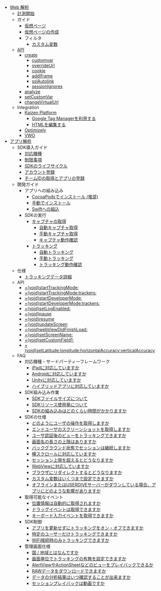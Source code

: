 - [Web 解析](./web/README.md)
    - [計測開始](./web/devguide/javascript/index.md)
    - ガイド
        - [仮想ページ](./web/guide/snapshot.md)
        - [仮想ページの作成](./web/devguide/virtualpage.md)
        - フィルタ
            - [カスタム変数](./web/guide/filter/customvar.md)
    - [API](./web/devguide/javascript/api/index.md)
        - [create](./web/devguide/javascript/api/create.md)
            - [customvar](./web/devguide/javascript/api/create/customvar.md)
            - [overrideUrl](./web/devguide/javascript/api/create/overrideurl.md)
            - [cookie](./web/devguide/javascript/api/create/cookie.md)
            - [addIframe](./web/devguide/javascript/api/create/addiframe.md)
            - [sslAutolink](./web/devguide/javascript/api/create/sslautolink.md)
            - [sessionIgnores](./web/devguide/javascript/api/create/sessionignores.md)
        - [analyze](./web/devguide/javascript/api/analyze.md)
        - [setCustomVar](./web/devguide/javascript/api/setcustomvar.md)
        - [changeVirtualUrl](./web/devguide/javascript/api/changevirtualurl.md)
    - Integration
        - [Kaizen Platform](./web/devguide/integration/kaizenplatform/README.md)
            - [Google Tag Managerを利用する](./web/devguide/integration/kaizenplatform/gtm.md)
            - [HTMLを編集する](./web/devguide/integration/kaizenplatform/simple.md)
        - [Optimizely](./web/devguide/integration/optimizely.md)
        - [VWO](./web/devguide/integration/vwo.md)
- [アプリ解析](./apps/README.md)
    - SDK導入ガイド
        - [対応機種](./apps/guide/sdk_supported_devices.md)
        - [制限事項](./apps/guide/sdk_limitations.md)
        - [SDKのライフサイクル](./apps/guide/sdk_lifecycle.md)
        - [アカウント登録](./apps/guide/user_registration.md)
        - [チームIDの取得とアプリの登録](./apps/guide/app_registration.md)
    - 開発ガイド
        - アプリへの組み込み
            - [CocoaPodsでインストール (推奨)](./apps/devguide/integration_cocoapods.md)
            - [手動でインストール](./apps/devguide/integration_manual.md)
            - [Swiftへの組込](./apps/devguide/integration_swift.md)
        - SDKの実行
            - [キャプチャの取得](./apps/devguide/sdk_mode_capture.md)
                - [自動キャプチャ取得](./apps/devguide/sdk_mode_capture_automatic.md)
                - [手動キャプチャ取得](./apps/devguide/sdk_mode_capture_manual.md)
            	- [キャプチャ動作確認](./apps/devguide/sdk_mode_capture_verification.md)
            - [トラッキング](./apps/devguide/sdk_mode_tracking.md)
                - [自動トラッキング](./apps/devguide/sdk_mode_tracking_automatic.md)
                - [手動トラッキング](./apps/devguide/sdk_mode_tracking_manual.md)
            	- [トラッキング動作確認](./apps/devguide/sdk_mode_tracking_verification.md)
    - 仕様
        - [トラッキングデータ詳細](./apps/devguide/tracking_data.md)
    - API
        - [+(void)startTrackingMode:](./apps/devguide/api/start_tracking_mode.md)
        - [+(void)startTrackingMode:trackers:](./apps/devguide/api/start_tracking_mode_trackers.md)
        - [+(void)startDeveloperMode:](./apps/devguide/api/start_developer_mode.md)
        - [+(void)startDeveloperMode:trackers:](./apps/devguide/api/start_developer_mode_trackers.md)
        - [+(void)setLogEnabled:](./apps/devguide/api/set_log_enabled.md)
        - [+(void)pause](./apps/devguide/api/pause.md)
        - [+(void)resume](./apps/devguide/api/resume.md)
        - [+(void)updateScreen](./apps/devguide/api/update_screen.md)
        - [+(void)webViewDidFinishLoad:](./apps/devguide/api/webview_did_finish_load.md)
        - [+(void)setScreenName:](./apps/devguide/api/set_screen_name.md)
        - [+(void)setCustomField1:](./apps/devguide/api/set_custom_field.md)
        - [+(void)setLatitude:longitude:horizontalAccuracy:verticalAccuracy](./apps/devguide/api/set_latitude_longitude_horizontalaccuracy_verticalaccuracy.md)
    - FAQ
        - 対応機種・サードパーティーフレームワーク
            - [iPadに対応していますか](./apps/faq/ipad.md)
            - [Androidに対応していますか](./apps/faq/android.md)
            - [Unityに対応していますか](./apps/faq/unity.md)
            - [ハイブリッドアプリに対応していますか](./apps/faq/hybrid_app.md)
        - SDK組み込み作業
            - [SDKファイルサイズについて](./apps/faq/filesize.md)
            - [SDKリソース使用量について](./apps/faq/resource_usage.md)
            - [SDKの組み込みはどのくらい時間がかかりますか](./apps/faq/how_many_times_to_implement_sdk.md)
        - SDKの仕様
            - [どのようにユーザの操作を取得しますか](./apps/faq/how_to_record_user_action.md)
            - [エンドユーザのスクリーンショットを取得しますか](./apps/faq/screenshot.md)
            - [ユーザ認証後のビューをトラッキングできますか](./apps/faq/authenticated_view.md)
            - [画面名の長さの上限はありますか](./apps/faq/screen_name_length.md)
            - [バックグラウンド状態でセッションは継続しますか](./apps/faq/session_in_background.md)
            - [横スクロールに対応していますか](./apps/faq/scroll_horizontally.md)
            - [セッション上限を超えるとどうなりますか](./apps/faq/session_limit.md)
            - [WebViewに対応していますか](./apps/faq/webview.md)
            - [ブラウザにリダイレクトするとどうなりますか](./apps/faq/browser_redirect.md)
            - [カスタム変数はいくつまで設定できますか](./apps/faq/custom_variables.md)
            - [オフラインまたはUSERDIVEサーバーがダウンしている場合、アプリにどのような影響がありますか](./apps/faq/server_trouble.md)
        - 取得可能なイベント
            - [位置情報は自動的に取得されますか](./apps/faq/track_location.md)
            - [ドラッグイベントは取得できますか](./apps/faq/track_drag_event.md)
            - [キーボード入力イベントを取得できますか](./apps/faq/track_keyboard.md)
        - SDK制御
            - [アプリを更新せずにトラッキングをオン・オフできますか](./apps/faq/track_sw.md)
            - [特定のユーザーだけトラッキングできますか](./apps/faq/track_specified_user.md)
            - [WiFi接続時のみトラッキングできますか](./apps/faq/track_wifi.md)
        - 管理画面仕様
            - [国 / 地域とはなんですか](./apps/faq/country_region.md)
            - [画面単位でトラッキングの有無を設定できますか](./apps/faq/screen_tracking.md)
            - [AlertViewやActionSheetなどのビューをプレイバックできるか](./apps/faq/playback_native_view.md)
            - [RAWデータをダウンロードできますか](./apps/faq/download_raw_data.md)
            - [データの分析結果はいつ確認することが出来ますか](./apps/faq/processing_interval.md)
            - [セッションプレイバックは動画ですか](./apps/faq/sessionplayback.md)
